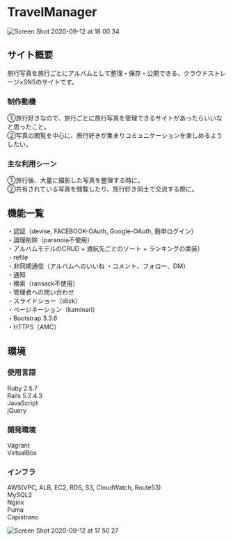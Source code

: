 # TravelManager
![Screen Shot 2020-09-12 at 18 00 34](https://user-images.githubusercontent.com/65382860/92991969-1f3ce880-f522-11ea-8f0e-25da45b8f2e8.png)

## サイト概要
旅行写真を旅行ごとにアルバムとして整理・保存・公開できる、クラウドストレージ×SNSのサイトです。

### 制作動機
①旅行好きなので、旅行ごとに旅行写真を管理できるサイトがあったらいいなと思ったこと。<br>
②写真の閲覧を中心に、旅行好きが集まりコミュニケーションを楽しめるようしたい。

### 主な利用シーン
①旅行後、大量に撮影した写真を整理する時に。<br>
②共有されている写真を閲覧したり、旅行好き同士で交流する際に。


## 機能一覧
・認証（devise, FACEBOOK-OAuth, Google-OAuth, 簡単ログイン）<br>
・論理削除（paranoia不使用）<br>
・アルバムモデルのCRUD + 渡航先ごとのソート + ランキングの実装）<br>
・refile<br>
・非同期通信（アルバムへのいいね ・コメント、フォロー、DM）<br>
・通知<br>
・検索（ransack不使用）<br>
・管理者への問い合わせ<br>
・スライドショー（slick）<br>
・ページネーション（kaminari）<br>
・Bootstrap 3.3.6<br>
・HTTPS（AMC）


## 環境

### 使用言語
Ruby 2.5.7<br>
Rails 5.2.4.3<br>
JavaScript<br>
jQuery

### 開発環境
Vagrant<br>
VirtualBox

### インフラ
AWS(VPC, ALB, EC2, RDS, S3, CloudWatch, Route53)<br>
MySQL2<br>
Nginx<br>
Puma<br>
Capistrano

![Screen Shot 2020-09-12 at 17 50 27](https://user-images.githubusercontent.com/65382860/92991808-2b747600-f521-11ea-88a4-c03ca00a0898.png)


